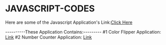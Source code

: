 # JAVASCRIPT-CODES
Here are some of the Javascript Application's Link:<a href="https://webapps.pages.dev/">Click Here</a>

----------These Application Contains:---------
#1 Color Flipper Application: <a href="https://webapps.pages.dev/Color-Flipper/">Link</a>
#2 Number Counter Application: <a href="https://webapps.pages.dev/Counter%20App/">Link</a>